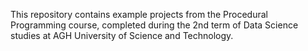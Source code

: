 This repository contains example projects from the Procedural Programming course, completed during the 2nd term of Data Science studies at AGH University of Science and Technology.
